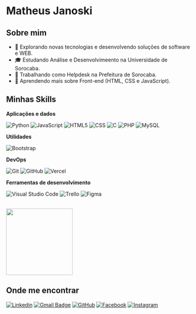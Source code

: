 <h1> Matheus Janoski </h1>

## Sobre mim

- 🤔 Explorando novas tecnologias e desenvolvendo soluções de software e WEB.
- 🎓 Estudando Análise e Desenvolvimeento na Universidade de Sorocaba.
- 💼 Trabalhando como Helpdesk na Prefeitura de Sorocaba.
- 🌱 Aprendendo mais sobre Front-end (HTML, CSS e JavaScript).

## Minhas Skills

**Aplicações e dados**

![Python](https://img.shields.io/badge/Python-3776AB?style=for-the-badge&logo=python&logoColor=white)
![JavaScript](https://img.shields.io/badge/JavaScript-F7DF1E?style=for-the-badge&logo=javascript&logoColor=black)
![HTML5](    https://img.shields.io/badge/HTML5-E34F26?style=for-the-badge&logo=html5&logoColor=white)
![CSS](https://img.shields.io/badge/CSS3-1572B6?style=for-the-badge&logo=css3&logoColor=white)
![C](https://img.shields.io/badge/C-00599C?style=for-the-badge&logo=c&logoColor=white)
![PHP](https://img.shields.io/badge/PHP-777BB4?style=for-the-badge&logo=php&logoColor=white)
![MySQL](https://img.shields.io/badge/MySQL-005C84?style=for-the-badge&logo=mysql&logoColor=white)

**Utilidades**

![Bootstrap](https://img.shields.io/badge/Bootstrap-563D7C?style=for-the-badge&logo=bootstrap&logoColor=white)


**DevOps**

![Git](https://img.shields.io/badge/GIT-E44C30?style=for-the-badge&logo=git&logoColor=white)
![GitHub](https://img.shields.io/badge/GitHub-100000?style=for-the-badge&logo=github&logoColor=white)
![Vercel](https://img.shields.io/badge/Vercel-000000?style=for-the-badge&logo=vercel&logoColor=white)


**Ferramentas de desenvolvimento**

![Visual Studio Code](https://img.shields.io/badge/Visual_Studio_Code-0078D4?style=for-the-badge&logo=visual%20studio%20code&logoColor=white)
![Trello](https://img.shields.io/badge/Trello-0052CC?style=for-the-badge&logo=trello&logoColor=white)
![Figma](https://img.shields.io/badge/Figma-F24E1E?style=for-the-badge&logo=figma&logoColor=white)

<br/>

<a href="https://github.com/theusjanoski" title="Perfil do Matheus">
  <img height="180em" src="https://github-readme-stats.vercel.app/api?username=theusjanoski&theme=dracula&show_icons=true" />
</a>

## Onde me encontrar

[![Linkedin](https://img.shields.io/badge/LinkedIn-0077B5?style=for-the-badge&logo=linkedin&logoColor=white)](https://www.linkedin.com/in/matheus-janoski/)
[![Gmail Badge](https://img.shields.io/badge/Gmail-D14836?style=for-the-badge&logo=gmail&logoColor=white)](matheusjanoski09@gmail.com)
[![GitHub](https://img.shields.io/badge/GitHub-100000?style=for-the-badge&logo=github&logoColor=white)](https://github.com/theusjanoski)
[![Facebook](https://img.shields.io/badge/Facebook-1877F2?style=for-the-badge&logo=facebook&logoColor=white)](https://github.com/theusjanoski)
[![Instagram](https://img.shields.io/badge/Instagram-E4405F?style=for-the-badge&logo=instagram&logoColor=white)](https://github.com/theusjanoski)

